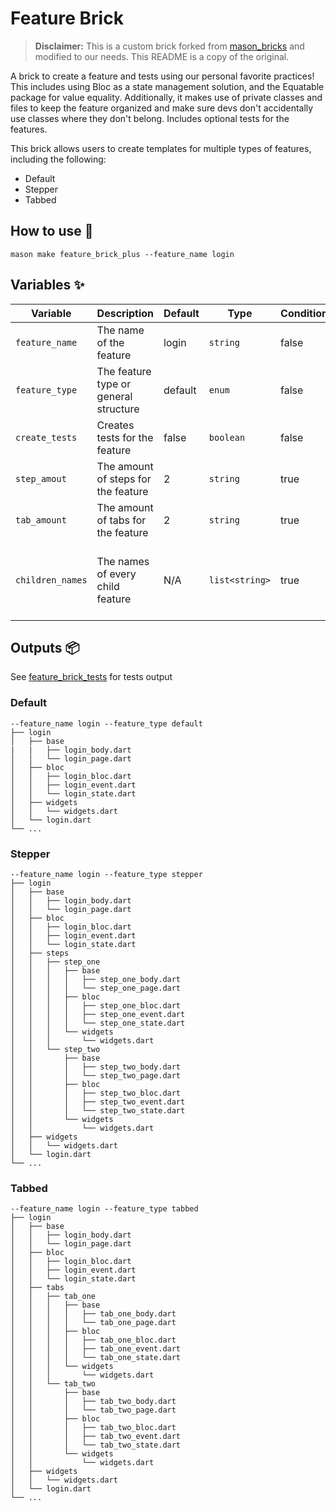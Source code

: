 # Feature Brick

> **Disclaimer:** This is a custom brick forked from [mason_bricks](https://github.com/LukeMoody01/mason_bricks/tree/master) and modified to our needs. This README is a copy of the original.

A brick to create a feature and tests using our personal favorite practices! This includes using Bloc as a state management solution, and the Equatable package for value equality. Additionally, it makes use of private classes and files to keep the feature organized and make sure devs don't accidentally use classes where they don't belong. Includes optional tests for the features.

This brick allows users to create templates for multiple types of features, including the following:

- Default
- Stepper
- Tabbed

## How to use 🚀

```
mason make feature_brick_plus --feature_name login
```

## Variables ✨

| Variable         | Description                           | Default | Type           | Conditional | When                                |
| ---------------- | ------------------------------------- | ------- | -------------- | ----------- | ----------------------------------- |
| `feature_name`   | The name of the feature               | login   | `string`       | false       | N/A                                 |
| `feature_type`   | The feature type or general structure | default | `enum`         | false       | N/A                                 |
| `create_tests`   | Creates tests for the feature         | false   | `boolean`      | false       | N/A                                 |
| `step_amout`     | The amount of steps for the feature   | 2       | `string`       | true        | Feature is stepper                  |
| `tab_amount`     | The amount of tabs for the feature    | 2       | `string`       | true        | Feature is tabbed                   |
| `children_names` | The names of every child feature      | N/A     | `list<string>` | true        | Feature is either stepper or tabbed |

## Outputs 📦

See [feature_brick_tests](https://github.com/LukeMoody01/mason_bricks/tree/master/bricks/feature_brick_tests) for tests output

### Default

```
--feature_name login --feature_type default
├── login
│   ├── base
|   |   ├── login_body.dart
│   │   └── login_page.dart
│   ├── bloc
│   │   ├── login_bloc.dart
│   │   ├── login_event.dart
│   │   └── login_state.dart
│   ├── widgets
│   │   └── widgets.dart
│   └── login.dart
└── ...
```

### Stepper

```
--feature_name login --feature_type stepper
├── login
│   ├── base
│   │   ├── login_body.dart
│   │   └── login_page.dart
│   ├── bloc
│   │   ├── login_bloc.dart
│   │   ├── login_event.dart
│   │   └── login_state.dart
│   ├── steps
│   │   ├── step_one
│   │   │   ├── base
│   │   │   │   ├── step_one_body.dart
│   │   │   │   └── step_one_page.dart
│   │   │   ├── bloc
│   │   │   │   ├── step_one_bloc.dart
│   │   │   │   ├── step_one_event.dart
│   │   │   │   └── step_one_state.dart
│   │   │   └── widgets
│   │   │       └── widgets.dart
│   │   └── step_two
│   │       ├── base
│   │       │   ├── step_two_body.dart
│   │       │   └── step_two_page.dart
│   │       ├── bloc
│   │       │   ├── step_two_bloc.dart
│   │       │   ├── step_two_event.dart
│   │       │   └── step_two_state.dart
│   │       └── widgets
│   │           └── widgets.dart
│   ├── widgets
│   │   └── widgets.dart
│   └── login.dart
└── ...
```

### Tabbed

```
--feature_name login --feature_type tabbed
├── login
│   ├── base
│   │   ├── login_body.dart
│   │   └── login_page.dart
│   ├── bloc
│   │   ├── login_bloc.dart
│   │   ├── login_event.dart
│   │   └── login_state.dart
│   ├── tabs
│   │   ├── tab_one
│   │   │   ├── base
│   │   │   │   ├── tab_one_body.dart
│   │   │   │   └── tab_one_page.dart
│   │   │   ├── bloc
│   │   │   │   ├── tab_one_bloc.dart
│   │   │   │   ├── tab_one_event.dart
│   │   │   │   └── tab_one_state.dart
│   │   │   └── widgets
│   │   │       └── widgets.dart
│   │   └── tab_two
│   │       ├── base
│   │       │   ├── tab_two_body.dart
│   │       │   └── tab_two_page.dart
│   │       ├── bloc
│   │       │   ├── tab_two_bloc.dart
│   │       │   ├── tab_two_event.dart
│   │       │   └── tab_two_state.dart
│   │       └── widgets
│   │           └── widgets.dart
│   ├── widgets
│   │   └── widgets.dart
│   └── login.dart
└── ...
```
